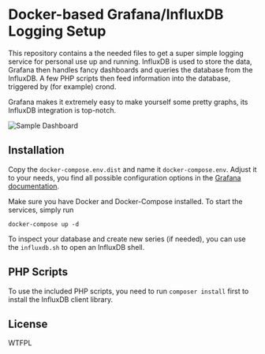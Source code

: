 Docker-based Grafana/InfluxDB Logging Setup
===========================================

This repository contains a the needed files to get a super simple logging service
for personal use up and running. InfluxDB is used to store the data, Grafana then
handles fancy dashboards and queries the database from the InfluxDB. A few PHP
scripts then feed information into the database, triggered by (for example)
crond.

Grafana makes it extremely easy to make yourself some pretty graphs, its InfluxDB
integration is top-notch.

![Sample Dashboard](https://h.xrstf.de/r/akBVgpLKNIdQlyMwbiKZtJraspyFUFPbPrpTQEyszC/grafana-dashboard.png)

Installation
------------

Copy the ``docker-compose.env.dist`` and name it ``docker-compose.env``. Adjust it
to your needs, you find all possible configuration options in the
[Grafana documentation](http://docs.grafana.org/installation/configuration/).

Make sure you have Docker and Docker-Compose installed. To start the services,
simply run

    docker-compose up -d

To inspect your database and create new series (if needed), you can use the
``influxdb.sh`` to open an InfluxDB shell.

PHP Scripts
-----------

To use the included PHP scripts, you need to run ``composer install`` first to
install the InfluxDB client library.

License
-------

WTFPL
